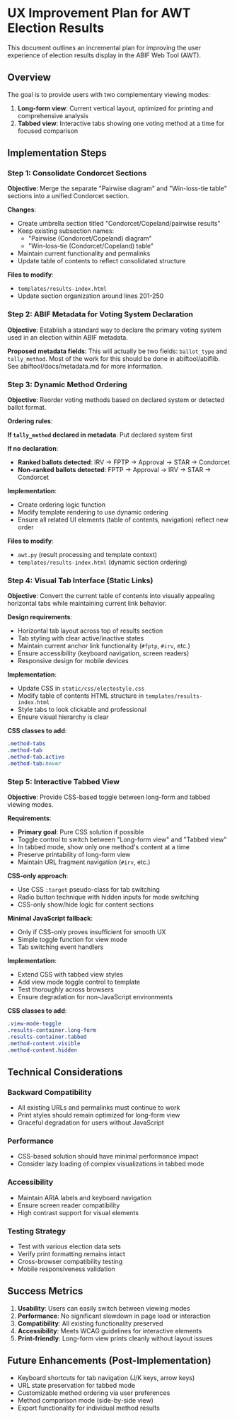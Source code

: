 # UX Improvement Plan for AWT Election Results

This document outlines an incremental plan for improving the user experience of election results display in the ABIF Web Tool (AWT).

## Overview

The goal is to provide users with two complementary viewing modes:
1. **Long-form view**: Current vertical layout, optimized for printing and comprehensive analysis
2. **Tabbed view**: Interactive tabs showing one voting method at a time for focused comparison

## Implementation Steps

### Step 1: Consolidate Condorcet Sections

**Objective**: Merge the separate "Pairwise diagram" and "Win-loss-tie table" sections into a unified Condorcet section.

**Changes**:
- Create umbrella section titled "Condorcet/Copeland/pairwise results"
- Keep existing subsection names:
  - "Pairwise (Condorcet/Copeland) diagram" 
  - "Win-loss-tie (Condorcet/Copeland) table"
- Maintain current functionality and permalinks
- Update table of contents to reflect consolidated structure

**Files to modify**:
- `templates/results-index.html`
- Update section organization around lines 201-250

### Step 2: ABIF Metadata for Voting System Declaration

**Objective**: Establish a standard way to declare the primary voting system used in an election within ABIF metadata.

**Proposed metadata fields**:
This will actually be two fields: `ballot_type` and `tally_method`.
Most of the work for this should be done in abiftool/abiflib.  See
abiftool/docs/metadata.md for more information.

### Step 3: Dynamic Method Ordering

**Objective**: Reorder voting methods based on declared system or detected ballot format.

**Ordering rules**:

**If `tally_method` declared in metadata**: Put declared system first

**If no declaration**:
- **Ranked ballots detected**: IRV → FPTP → Approval → STAR → Condorcet
- **Non-ranked ballots detected**: FPTP → Approval → IRV → STAR → Condorcet

**Implementation**:
- Create ordering logic function
- Modify template rendering to use dynamic ordering
- Ensure all related UI elements (table of contents, navigation) reflect new order

**Files to modify**:
- `awt.py` (result processing and template context)
- `templates/results-index.html` (dynamic section ordering)

### Step 4: Visual Tab Interface (Static Links)

**Objective**: Convert the current table of contents into visually appealing horizontal tabs while maintaining current link behavior.

**Design requirements**:
- Horizontal tab layout across top of results section
- Tab styling with clear active/inactive states
- Maintain current anchor link functionality (`#fptp`, `#irv`, etc.)
- Ensure accessibility (keyboard navigation, screen readers)
- Responsive design for mobile devices

**Implementation**:
- Update CSS in `static/css/electostyle.css`
- Modify table of contents HTML structure in `templates/results-index.html`
- Style tabs to look clickable and professional
- Ensure visual hierarchy is clear

**CSS classes to add**:
```css
.method-tabs
.method-tab
.method-tab.active
.method-tab:hover
```

### Step 5: Interactive Tabbed View

**Objective**: Provide CSS-based toggle between long-form and tabbed viewing modes.

**Requirements**:
- **Primary goal**: Pure CSS solution if possible
- Toggle control to switch between "Long-form view" and "Tabbed view"
- In tabbed mode, show only one method's content at a time
- Preserve printability of long-form view
- Maintain URL fragment navigation (`#irv`, etc.)

**CSS-only approach**:
- Use CSS `:target` pseudo-class for tab switching
- Radio button technique with hidden inputs for mode switching
- CSS-only show/hide logic for content sections

**Minimal JavaScript fallback**:
- Only if CSS-only proves insufficient for smooth UX
- Simple toggle function for view mode
- Tab switching event handlers

**Implementation**:
- Extend CSS with tabbed view styles
- Add view mode toggle control to template
- Test thoroughly across browsers
- Ensure degradation for non-JavaScript environments

**CSS classes to add**:
```css
.view-mode-toggle
.results-container.long-form
.results-container.tabbed
.method-content.visible
.method-content.hidden
```

## Technical Considerations

### Backward Compatibility
- All existing URLs and permalinks must continue to work
- Print styles should remain optimized for long-form view
- Graceful degradation for users without JavaScript

### Performance
- CSS-based solution should have minimal performance impact
- Consider lazy loading of complex visualizations in tabbed mode

### Accessibility
- Maintain ARIA labels and keyboard navigation
- Ensure screen reader compatibility
- High contrast support for visual elements

### Testing Strategy
- Test with various election data sets
- Verify print formatting remains intact
- Cross-browser compatibility testing
- Mobile responsiveness validation

## Success Metrics

1. **Usability**: Users can easily switch between viewing modes
2. **Performance**: No significant slowdown in page load or interaction
3. **Compatibility**: All existing functionality preserved
4. **Accessibility**: Meets WCAG guidelines for interactive elements
5. **Print-friendly**: Long-form view prints cleanly without layout issues

## Future Enhancements (Post-Implementation)

- Keyboard shortcuts for tab navigation (J/K keys, arrow keys)
- URL state preservation for tabbed mode
- Customizable method ordering via user preferences
- Method comparison mode (side-by-side view)
- Export functionality for individual method results